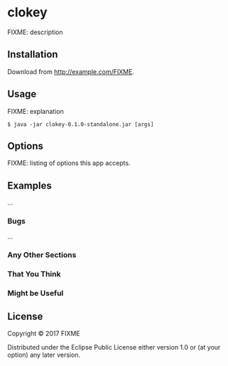 # clokey

FIXME: description

## Installation

Download from http://example.com/FIXME.

## Usage

FIXME: explanation

    $ java -jar clokey-0.1.0-standalone.jar [args]

## Options

FIXME: listing of options this app accepts.

## Examples

...

### Bugs

...

### Any Other Sections
### That You Think
### Might be Useful

## License

Copyright © 2017 FIXME

Distributed under the Eclipse Public License either version 1.0 or (at
your option) any later version.
